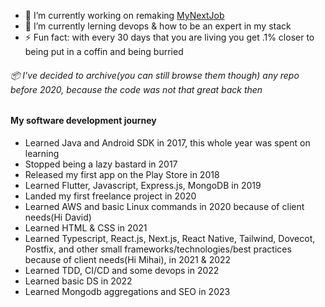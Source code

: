 

- 🔭 I’m currently working on remaking [MyNextJob](https://www.mynextjob.ro)
- 🌱 I’m currently lerning devops & how to be an expert in my stack
- ⚡ Fun fact: with every 30 days that you are living you get .1% closer to being put in a coffin and being burried

###### 📦 I've decided to archive(you can still browse them though) any repo before 2020, because the code was not that great back then

#### My software development journey
- Learned Java and Android SDK in 2017, this whole year was spent on learning
- Stopped being a lazy bastard in 2017
- Released my first app on the Play Store in 2018
- Learned Flutter, Javascript, Express.js, MongoDB in 2019
- Landed my first freelance project in 2020
- Learned AWS and basic Linux commands in 2020 because of client needs(Hi David)
- Learned HTML & CSS in 2021
- Learned Typescript, React.js, Next.js, React Native, Tailwind, Dovecot, Postfix, and other small frameworks/technologies/best practices because of client needs(Hi Mihai), in 2021 & 2022
- Learned TDD, CI/CD and some devops in 2022
- Learned basic DS in 2022
- Learned Mongodb aggregations and SEO in 2023

